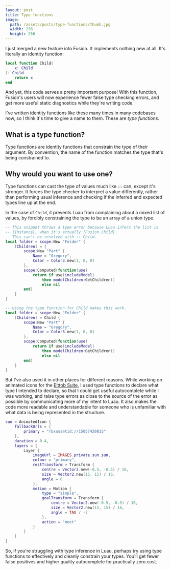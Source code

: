 ```yaml
---
layout: post
title: Type functions
image:
  path: /assets/posts/type-functions/thumb.jpg
  width: 256
  height: 256
---
```


I just merged a new feature into Fusion. It implements nothing new at all. It's literally an identity function:

```lua
local function Child(
	x: Child
): Child
	return x
end
```

And yet, this code serves a pretty important purpose! With this function, Fusion's users will now experience fewer false type checking errors, and get more useful static diagnostics while they're writing code.

I've written identity functions like these many times in many codebases now, so I think it's time to give a name to them. These are *type functions*.

## What is a type function?

Type functions are identity functions that constrain the type of their argument. By convention, the name of the function matches the type that's being constrained to.

## Why would you want to use one?

Type functions can cast the type of values much like `::` can, except it's stronger. It forces the type checker to interpret a value differently, rather than performing usual inference and checking if the inferred and expected types line up at the end.

In the case of `Child`, it prevents Luau from complaining about a mixed list of values, by forcibly constraining the type to be an array of a union type.

```Lua
-- This snippet throws a type error because Luau infers the list is
-- {Instance}, when it's actually {Fusion.Child}.
-- This can't be resolved with :: Child.
local folder = scope:New "Folder" {
    [Children] = {
        scope:New "Part" {
            Name = "Gregory",
            Color = Color3.new(1, 0, 0)
        },
        scope:Computed(function(use)
            return if use(includeModel)
                then modelChildren:GetChildren()
                else nil
        end)
    }
}

-- Using the type function for Child makes this work.
local folder = scope:New "Folder" {
    [Children] = Child {
        scope:New "Part" {
            Name = "Gregory",
            Color = Color3.new(1, 0, 0)
        },
        scope:Computed(function(use)
            return if use(includeModel)
                then modelChildren:GetChildren()
                else nil
        end)
    }
}
```

But I've also used it in other places for different reasons. While working on animated icons for the [Elttob Suite](https://suite.elttob.uk/), I used type functions to declare what type I intended to declare, so that I could get useful autocomplete while I was working, and raise type errors as close to the source of the error as possible by communicating more of my intent to Luau. It also makes the code more readable and understandable for someone who is unfamiliar with what data is being represented in the structure.

```Lua
sun = AnimatedIcon {
	fallbackUrls = {
		primary = "rbxassetid://15057420815"
	},
	duration = 0.4,
	layers = {
		Layer {
			imageUrl = IMAGES.private.sun.sun,
			colour = "primary",
			restTransform = Transform {
				centre = Vector2.new(-0.5, -0.5) / 16,
				size = Vector2.new(15, 15) / 16,
				angle = 0
			},
			motion = Motion {
				type = "simple",
				goalTransform = Transform {
					centre = Vector2.new(-0.5, -0.5) / 16,
					size = Vector2.new(15, 15) / 16,
					angle = TAU / -2
				},
				action = "meet"
			}
		}
	}
}
```

So, if you're struggling with type inference in Luau, perhaps try using type functions to effectively and cleanly constrain your types. You'll get fewer false positives and higher quality autocomplete for practically zero cost.